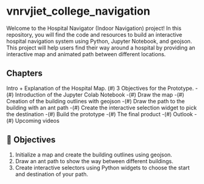 # vnrvjiet_college_navigation 
Welcome to the Hospital Navigator (Indoor Navigation) project! In this repository, you will find the code and resources to build an interactive hospital navigation system using Python, Jupyter Notebook, and geojson. This project will help users find their way around a hospital by providing an interactive map and animated path between different locations.
## Chapters
 Intro + Explanation of the Hospital Map.
(#) 3 Objectives for the Prototype.
-(#) Introduction of the Jupyter Colab Notebook
-(#) Draw the map
-(#) Creation of the building outlines with geojson
-(#) Draw the path to the building with an ant path
-(#) Create the interactive selection widget to pick the destination
-(#) Build the prototype
-(#) The final product
-(#) Outlook
-(#) Upcoming videos

## 🎯 Objectives
1. Initialize a map and create the building outlines using geojson.
2. Draw an ant path to show the way between different buildings.
3. Create interactive selectors using Python widgets to choose the start and destination of your path.
